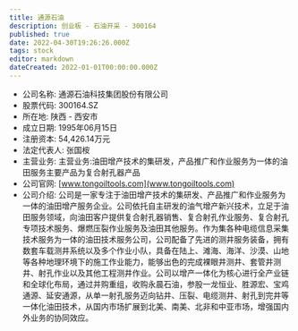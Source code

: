 ```yaml
---
title: 通源石油
description: 创业板 - 石油开采 - 300164
published: true
date: 2022-04-30T19:26:26.000Z
tags: stock
editor: markdown
dateCreated: 2022-01-01T00:00:00.000Z
---
```


- 公司名称: 通源石油科技集团股份有限公司
- 股票代码: 300164.SZ
- 所在地: 陕西 - 西安市
- 成立日期: 1995年06月15日
- 注册资本: 54,426.14万元
- 法定代表人: 张国桉
- 主营业务: 主营业务:油田增产技术的集研发，产品推广和作业服务为一体的油田服务主要产品为复合射孔器产品
- 公司官网: [www.tongoiltools.com](www.tongoiltools.com)
- 公司介绍: 公司是一家专注于油田增产技术的集研发、产品推广和作业服务为一体的油田增产服务企业。公司依托自主研发的油气增产新兴技术，立足于油田服务领域，向油田客户提供复合射孔器销售、复合射孔作业服务、复合射孔专项技术服务、爆燃压裂作业服务及油田其他服务。作为集各种电缆信息采集技术服务为一体的油田技术服务公司，公司配备了先进的测井服务装备，拥有数套车载测井系统以及多个作业小队，具备在陆上、滩海、海洋、沙漠、山地等各种地理环境下的施工作业能力，能够出色的完成裸眼井测井、套管井测井、射孔作业以及其他工程测井作业。公司以增产一体化为核心进行全产业链和全球化布局，通过并购重组，收购永晨石油，参股一龙恒业、胜源宏、宝鸡通源、延安通源，从单一射孔服务迈向钻井、压裂、电缆测井、射孔到完井等一体化油田技术，从国内市场扩展到北美、南美、北非和中亚市场，增强国内外业务的协同效应。


